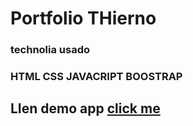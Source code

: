 

# Portfolio THierno
### technolia usado
### HTML CSS JAVACRIPT BOOSTRAP
## LIen demo app [click me](http://http://127.0.0.1:5500/index.html "click me")